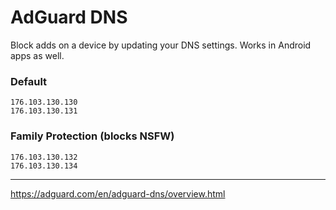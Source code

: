 # AdGuard DNS

Block adds on a device by updating your DNS settings. Works in Android apps as well.

### Default
```
176.103.130.130
176.103.130.131
```

### Family Protection (blocks NSFW)
```
176.103.130.132
176.103.130.134
```

---

https://adguard.com/en/adguard-dns/overview.html
